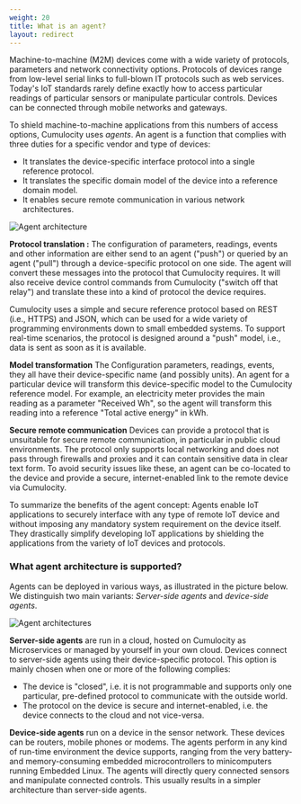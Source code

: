 ```yaml
---
weight: 20
title: What is an agent?
layout: redirect
---
```


Machine-to-machine (M2M) devices come with a wide variety of protocols, parameters and network connectivity options. Protocols of devices range from low-level serial links to full-blown IT protocols such as web services. Today's IoT standards rarely define exactly how to access particular readings of particular sensors or manipulate particular controls. Devices can be connected through mobile networks and gateways.

To shield machine-to-machine applications from this numbers of access options, Cumulocity uses *agents*. An agent is a function that complies with three duties for a specific vendor and type of devices:

-   It translates the device-specific interface protocol into a single reference protocol.
-   It translates the specific domain model of the device into a reference domain model.
-   It enables secure remote communication in various network architectures.

![Agent architecture](/images/concepts-guide/agents.png)

**Protocol translation :** The configuration of parameters, readings, events and other information are either send to an agent ("push") or queried by an agent ("pull") through a device-specific protocol on one side. The agent will convert these messages into the protocol that Cumulocity requires. It will also receive device control commands from Cumulocity ("switch off that relay") and translate these into a kind of protocol the device requires.

Cumulocity uses a simple and secure reference protocol based on REST (i.e., HTTPS) and JSON, which can be used for a wide variety of programming environments down to small embedded systems. To support real-time scenarios, the protocol is designed around a "push" model, i.e., data is sent as soon as it is available.

**Model transformation** The Configuration parameters, readings, events, they all have their device-specific name (and possibly units). An agent for a particular device will transform this device-specific model to the Cumulocity reference model. For example, an electricity meter provides the main reading as a parameter "Received Wh", so the agent will transform this reading into a reference "Total active energy" in kWh.

**Secure remote communication** Devices can provide a protocol that is unsuitable for secure remote communication, in particular in public cloud environments. The protocol only supports local networking and does not pass through firewalls and proxies and it can contain sensitive data in clear text form. To avoid security issues like these, an agent can be co-located to the device and provide a secure, internet-enabled link to the remote device via Cumulocity.

To summarize the benefits of the agent concept: Agents enable IoT applications to securely interface with any type of remote IoT device and without imposing any mandatory system requirement on the device itself. They drastically simplify developing IoT applications by shielding the applications from the variety of IoT devices and protocols.

### What agent architecture is supported?

Agents can be deployed in various ways, as illustrated in the picture below. We distinguish two main variants: *Server-side agents* and *device-side agents*.

![Agent architectures](/images/concepts-guide/agentarchitectures.png)

**Server-side agents** are run in a cloud, hosted on Cumulocity as Microservices or managed by yourself in your own cloud. Devices connect to server-side agents using their device-specific protocol. This option is mainly chosen when one or more of the following complies:

* The device is "closed", i.e. it is not programmable and supports only one particular, pre-defined protocol to communicate with the outside world.
* The protocol on the device is secure and internet-enabled, i.e. the device connects to the cloud and not vice-versa.

**Device-side agents** run on a device in the sensor network. These devices can be routers, mobile phones or modems. The agents perform in any kind of run-time environment the device supports, ranging from the very battery- and memory-consuming embedded microcontrollers to minicomputers running Embedded Linux. The agents will directly query connected sensors and manipulate connected controls. This usually results in a simpler architecture than server-side agents.

